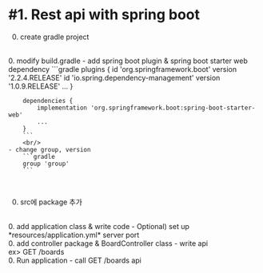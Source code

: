 # #1. Rest api with spring boot

0. create gradle project
<br/>
0. modify build.gradle   
    - add spring boot plugin & spring boot starter web dependency
        ```gradle
        plugins {
            id 'org.springframework.boot' version '2.2.4.RELEASE'
            id 'io.spring.dependency-management' version '1.0.9.RELEASE'
            ...
        }
        
        dependencies {
            implementation 'org.springframework.boot:spring-boot-starter-web'
            ...        
        }
        ```
        <br/> 
    - change group, version
        ```gradle
        group 'group'
        ```
   <br/>
    
0. src에 package 추가
<br/>
0. add application class & write code 
    - Optional) set up *resources/application.yml* server port 
<br/>    
0. add controller package & BoardController class  
    - write api<br/>
        ex> GET /boards
<br/>    
0. Run application 
    - call GET /boards api 
